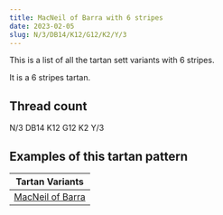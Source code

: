 ```yaml
---
title: MacNeil of Barra with 6 stripes
date: 2023-02-05
slug: N/3/DB14/K12/G12/K2/Y/3
---
```

This is a list of all the tartan sett variants with 6 stripes.

It is a 6 stripes tartan.


## Thread count
N/3 DB14 K12 G12 K2 Y/3

## Examples of this tartan pattern

| Tartan Variants |
|---------------|
| [MacNeil of Barra](/variants/n/3/db14/k12/g12/k2/y/3-db000064-g004c00-k000000-nd0d0d0-yc8c800)||
